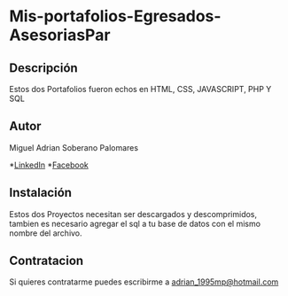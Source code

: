 # Mis-portafolios-Egresados-AsesoriasPar
## Descripción
Estos dos Portafolios fueron echos en HTML, CSS, JAVASCRIPT, PHP Y SQL

## Autor
Miguel Adrian Soberano Palomares

*[LinkedIn](http://www.linkedin.com/in/soberano-palomares-miguel-adrian-74a014291)
*[Facebook](https://www.facebook.com/migueladrian.soberanopalomares)

## Instalación

Estos dos Proyectos necesitan ser descargados y descomprimidos, tambien es necesario agregar el sql a tu base de datos con el mismo nombre del archivo.

## Contratacion

Si quieres contratarme puedes escribirme a adrian_1995mp@hotmail.com
